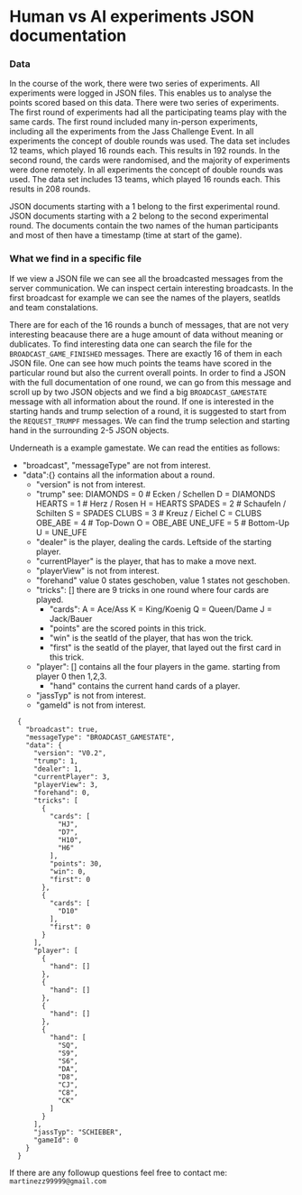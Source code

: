 # Human vs AI experiments JSON documentation

### Data

In the course of the work, there were two series of experiments. All experiments were logged in JSON files. This enables us to
analyse the points scored based on this data. There were two series of experiments. The first round of experiments had all the participating teams play
with the same cards. The first round included many in-person experiments, including all the experiments from the Jass Challenge Event.
In all experiments the concept of double rounds was used.
The data set includes 12 teams, which played 16 rounds each. This
results in 192 rounds. In the second round, the cards were randomised, and the majority of
experiments were done remotely. In all experiments the concept of
double rounds was used.
The data set includes 13 teams, which played 16 rounds each. This
results in 208 rounds.

JSON documents starting with a 1 belong to the first experimental round.
JSON documents starting with a 2 belong to the second experimental round.
The documents contain the two names of the human participants and most of then have a timestamp (time at start of the game).

### What we find in a specific file

If we view a JSON file we can see all the broadcasted messages from the server communication.
We can inspect certain interesting broadcasts.
In the first broadcast for example we can see the names of the players, seatIds and team constalations. 

There are for each of the 16 rounds a bunch of messages, that are not very interesting beacause there are a huge amount of data without meaning or dublicates.
To find interesting data one can search the file for the `BROADCAST_GAME_FINISHED` messages. There are exactly 16 of them in each JSON file. One can see how much points
the teams have scored in the particular round but also the current overall points.
In order to find a JSON with the full documentation of one round, we can go from this message and scroll up by two JSON objects and we find a big `BROADCAST_GAMESTATE` message with all information about the round.
If one is interested in the starting hands and trump selection of a round, it is suggested to start from the `REQUEST_TRUMPF` messages. We can find the trump selection and starting hand in the surrounding 2-5 JSON objects.

Underneath is a example gamestate. We can read the entities as follows:
- "broadcast", "messageType" are not from interest.
- "data":{} contains all the information about a round.
	- "version" is not from interest.
	- "trump" see: DIAMONDS = 0 # Ecken / Schellen
				D = DIAMONDS
				HEARTS = 1 # Herz / Rosen
				H = HEARTS
				SPADES = 2 # Schaufeln / Schilten
				S = SPADES
				CLUBS = 3 # Kreuz / Eichel
				C = CLUBS
				OBE_ABE = 4 # Top-Down
				O = OBE_ABE
				UNE_UFE = 5 # Bottom-Up
				U = UNE_UFE
	- "dealer"	is the player, dealing the cards. Leftside of the starting player.
	- "currentPlayer" is the player, that has to make a move next.
	- "playerView" is not from interest.
	- "forehand" value 0 states geschoben, value 1 states not geschoben.
	- "tricks": [] there are 9 tricks in one round where four cards are played.
		- "cards": A = Ace/Ass
				   K = King/Koenig
				   Q = Queen/Dame
				   J = Jack/Bauer
		- "points" are the scored points in this trick.
		- "win" is the seatId of the player, that has won the trick.
		- "first" is the seatId of the player, that layed out the first card in this trick.
	- "player":	[] contains all the four players in the game. starting from player 0 then 1,2,3.
		- "hand" contains the current hand cards of a player.
	- "jassTyp" is not from interest.
	- "gameId" is not from interest.
	
```
  {
    "broadcast": true,
    "messageType": "BROADCAST_GAMESTATE",
    "data": {
      "version": "V0.2",
      "trump": 1,
      "dealer": 1,
      "currentPlayer": 3,
      "playerView": 3,
      "forehand": 0,
      "tricks": [
        {
          "cards": [
            "HJ",
            "D7",
            "H10",
            "H6"
          ],
          "points": 30,
          "win": 0,
          "first": 0
        },
        {
          "cards": [
            "D10"
          ],
          "first": 0
        }
      ],
      "player": [
        {
          "hand": []
        },
        {
          "hand": []
        },
        {
          "hand": []
        },
        {
          "hand": [
            "SQ",
            "S9",
            "S6",
            "DA",
            "D8",
            "CJ",
            "C8",
            "CK"
          ]
        }
      ],
      "jassTyp": "SCHIEBER",
      "gameId": 0
    }
  }
```

If there are any followup questions feel free to contact me: `martinezz99999@gmail.com`